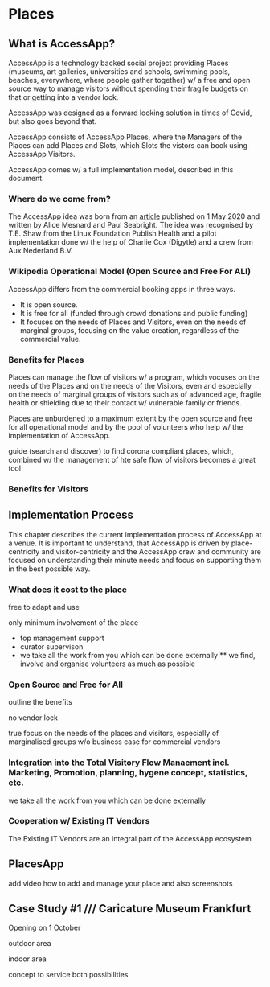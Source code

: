 # Places

## What is AccessApp?

AccessApp is a technology backed social project providing Places (museums, art galleries, universities and schools, swimming pools, beaches, everywhere, where people gather together) w/ a free and open source way to manage visitors without spending their fragile budgets on that or getting into a vendor lock.

AccessApp was designed as a forward looking solution in times of Covid, but also goes beyond that.

AccessApp consists of AccessApp Places, where the Managers of the Places can add Places and Slots, which Slots the vistors can book using AccessApp Visitors.

AccessApp comes w/ a full implementation model, described in this document.

### Where do we come from?

The AccessApp idea was born from an [article](https://voxeu.org/article/easing-lockdown-digital-applications-can-help) published on 1 May 2020 and written by Alice Mesnard and Paul Seabright. The idea was recognised by T.E. Shaw from the Linux Foundation Publish Health and a pilot implementation done w/ the help of Charlie Cox (Digytle) and a crew from Aux Nederland B.V.

### Wikipedia Operational Model (Open Source and Free For ALl)

AccessApp differs from the commercial booking apps in three ways.

* It is open source.
* It is free for all (funded through crowd donations and public funding)
* It focuses on the needs of Places and Visitors, even on the needs of marginal groups, focusing on the value creation, regardless of the commercial value.

### Benefits for Places

Places can manage the flow of visitors w/ a program, which vocuses on the needs of the Places and on the needs of the Visitors, even and especially on the needs of marginal groups of visitors such as of advanced age, fragile health or shielding due to their contact w/ vulnerable family or friends.

Places are unburdened to a maximum extent by the open source and free for all operational model and by the pool of volunteers who help w/ the implementation of AccessApp.

guide (search and discover) to find corona compliant places, which, combined w/ the management of hte safe flow of visitors becomes a great tool

### Benefits for Visitors

## Implementation Process

This chapter describes the current implementation process of AccessApp at a venue. It is important to understand, that AccessApp is driven by place-centricity and visitor-centricity and the AccessApp crew and community are focused on understanding their minute needs and focus on supporting them in the best possible way.

### What does it cost to the place

free to adapt and use

only minimum involvement of the place

* top management support
* curator supervison
* we take all the work from you which can be done externally
** we find, involve and organise volunteers as much as possible

### Open Source and Free for All

outline the benefits

no vendor lock

true focus on the needs of the places and visitors, especially of marginalised groups w/o business case for commercial vendors

### Integration into the Total Visitory Flow Manaement incl. Marketing, Promotion, planning, hygene concept, statistics, etc.

we take all the work from you which can be done externally 

### Cooperation w/ Existing IT Vendors

The Existing IT Vendors are an integral part of the AccessApp ecosystem

## PlacesApp

add video how to add and manage your place and also screenshots

## Case Study #1 /// Caricature Museum Frankfurt

Opening on 1 October

outdoor area

indoor area

concept to service both possibilities
